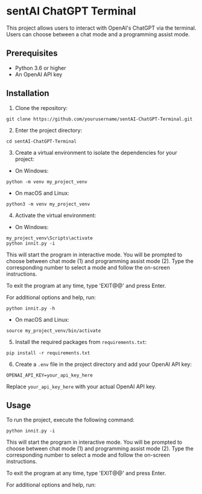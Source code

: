 # sentAI ChatGPT Terminal

This project allows users to interact with OpenAI's ChatGPT via the terminal. Users can choose between a chat mode and a programming assist mode. 

## Prerequisites

- Python 3.6 or higher
- An OpenAI API key

## Installation

1. Clone the repository:
```
git clone https://github.com/yourusername/sentAI-ChatGPT-Terminal.git
```
2. Enter the project directory:
```
cd sentAI-ChatGPT-Terminal
```
3. Create a virtual environment to isolate the dependencies for your project:

- On Windows:
```
python -m venv my_project_venv
```
- On macOS and Linux:
```
python3 -m venv my_project_venv
```
4. Activate the virtual environment:

- On Windows:
```
my_project_venv\Scripts\activate
python innit.py -i
```

This will start the program in interactive mode. You will be prompted to choose between chat mode (1) and programming assist mode (2). Type the corresponding number to select a mode and follow the on-screen instructions.

To exit the program at any time, type 'EXIT@@' and press Enter.

For additional options and help, run:
```
python innit.py -h
```

- On macOS and Linux:
```
source my_project_venv/bin/activate
```
5. Install the required packages from `requirements.txt`:
```
pip install -r requirements.txt
```
6. Create a `.env` file in the project directory and add your OpenAI API key:
```
OPENAI_API_KEY=your_api_key_here
```
Replace `your_api_key_here` with your actual OpenAI API key.

## Usage

To run the project, execute the following command:
```
python innit.py -i
```
This will start the program in interactive mode. You will be prompted to choose between chat mode (1) and programming assist mode (2). Type the corresponding number to select a mode and follow the on-screen instructions.

To exit the program at any time, type 'EXIT@@' and press Enter.

For additional options and help, run:





